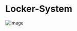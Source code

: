 # Locker-System
![image](https://user-images.githubusercontent.com/102418786/216461512-76a73817-5e70-4ebd-b104-55c41cf58926.png)
